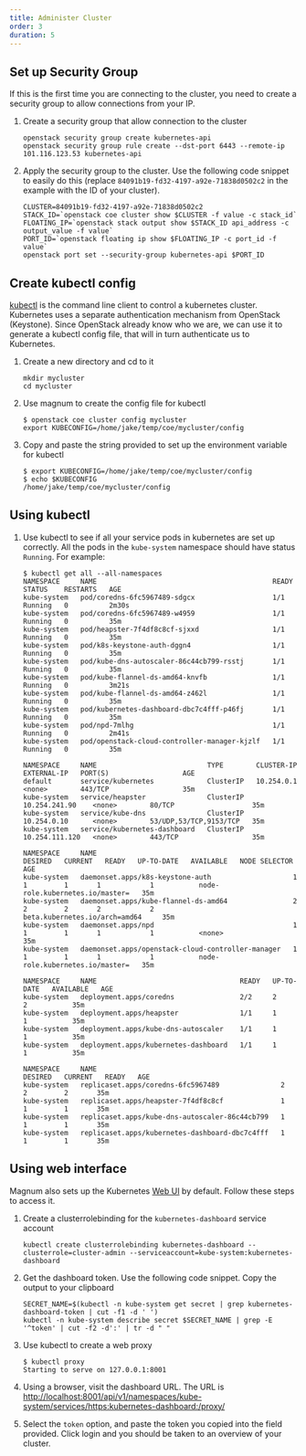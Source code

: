 ```yaml
---
title: Administer Cluster
order: 3
duration: 5
---
```


## Set up Security Group

If this is the first time you are connecting to the cluster, you need to create
a security group to allow connections from your IP.

1. Create a security group that allow connection to the cluster

	```
	openstack security group create kubernetes-api
	openstack security group rule create --dst-port 6443 --remote-ip 101.116.123.53 kubernetes-api
	```

1. Apply the security group to the cluster. Use the following code snippet to
   easily do this (replace `84091b19-fd32-4197-a92e-71838d0502c2` in the example
with the ID of your cluster).

	```
	CLUSTER=84091b19-fd32-4197-a92e-71838d0502c2
	STACK_ID=`openstack coe cluster show $CLUSTER -f value -c stack_id`
	FLOATING_IP=`openstack stack output show $STACK_ID api_address -c output_value -f value`
	PORT_ID=`openstack floating ip show $FLOATING_IP -c port_id -f value`
	openstack port set --security-group kubernetes-api $PORT_ID
	```

## Create kubectl config

[kubectl](https://kubernetes.io/docs/reference/kubectl/overview/) is the command
line client to control a kubernetes cluster. Kubernetes uses a separate
authentication mechanism from OpenStack (Keystone). Since OpenStack already know
who we are, we can use it to generate a kubectl config file, that will in turn
authenticate us to Kubernetes.

1. Create a new directory and cd to it

    ```
    mkdir mycluster
    cd mycluster
    ```

1. Use magnum to create the config file for kubectl

    ```
    $ openstack coe cluster config mycluster
    export KUBECONFIG=/home/jake/temp/coe/mycluster/config
    ```

1. Copy and paste the string provided to set up the environment variable for
   kubectl

    ```
    $ export KUBECONFIG=/home/jake/temp/coe/mycluster/config
    $ echo $KUBECONFIG
    /home/jake/temp/coe/mycluster/config
    ```

## Using kubectl


1. Use kubectl to see if all your service pods in kubernetes are set up
   correctly. All the pods in the `kube-system` namespace should have status
`Running`. For example:

    ```
    $ kubectl get all --all-namespaces
	NAMESPACE     NAME                                           READY   STATUS    RESTARTS   AGE
	kube-system   pod/coredns-6fc5967489-sdgcx                   1/1     Running   0          2m30s
	kube-system   pod/coredns-6fc5967489-w4959                   1/1     Running   0          35m
	kube-system   pod/heapster-7f4df8c8cf-sjxxd                  1/1     Running   0          35m
	kube-system   pod/k8s-keystone-auth-dggn4                    1/1     Running   0          35m
	kube-system   pod/kube-dns-autoscaler-86c44cb799-rsstj       1/1     Running   0          35m
	kube-system   pod/kube-flannel-ds-amd64-knvfb                1/1     Running   0          3m21s
	kube-system   pod/kube-flannel-ds-amd64-z462l                1/1     Running   0          35m
	kube-system   pod/kubernetes-dashboard-dbc7c4fff-p46fj       1/1     Running   0          35m
	kube-system   pod/npd-7mlhg                                  1/1     Running   0          2m41s
	kube-system   pod/openstack-cloud-controller-manager-kjzlf   1/1     Running   0          35m

	NAMESPACE     NAME                           TYPE        CLUSTER-IP       EXTERNAL-IP   PORT(S)                  AGE
	default       service/kubernetes             ClusterIP   10.254.0.1       <none>        443/TCP                  35m
	kube-system   service/heapster               ClusterIP   10.254.241.90    <none>        80/TCP                   35m
	kube-system   service/kube-dns               ClusterIP   10.254.0.10      <none>        53/UDP,53/TCP,9153/TCP   35m
	kube-system   service/kubernetes-dashboard   ClusterIP   10.254.111.120   <none>        443/TCP                  35m

	NAMESPACE     NAME                                                DESIRED   CURRENT   READY   UP-TO-DATE   AVAILABLE   NODE SELECTOR                     AGE
	kube-system   daemonset.apps/k8s-keystone-auth                    1         1         1       1            1           node-role.kubernetes.io/master=   35m
	kube-system   daemonset.apps/kube-flannel-ds-amd64                2         2         2       2            2           beta.kubernetes.io/arch=amd64     35m
	kube-system   daemonset.apps/npd                                  1         1         1       1            1           <none>                            35m
	kube-system   daemonset.apps/openstack-cloud-controller-manager   1         1         1       1            1           node-role.kubernetes.io/master=   35m

	NAMESPACE     NAME                                   READY   UP-TO-DATE   AVAILABLE   AGE
	kube-system   deployment.apps/coredns                2/2     2            2           35m
	kube-system   deployment.apps/heapster               1/1     1            1           35m
	kube-system   deployment.apps/kube-dns-autoscaler    1/1     1            1           35m
	kube-system   deployment.apps/kubernetes-dashboard   1/1     1            1           35m

	NAMESPACE     NAME                                             DESIRED   CURRENT   READY   AGE
	kube-system   replicaset.apps/coredns-6fc5967489               2         2         2       35m
	kube-system   replicaset.apps/heapster-7f4df8c8cf              1         1         1       35m
	kube-system   replicaset.apps/kube-dns-autoscaler-86c44cb799   1         1         1       35m
	kube-system   replicaset.apps/kubernetes-dashboard-dbc7c4fff   1         1         1       35m
    ```

## Using web interface

Magnum also sets up the Kubernetes [Web
UI](https://kubernetes.io/docs/tasks/access-application-cluster/web-ui-dashboard/)
by default. Follow these steps to access it.

1. Create a clusterrolebinding for the `kubernetes-dashboard` service account

	```
	kubectl create clusterrolebinding kubernetes-dashboard --clusterrole=cluster-admin --serviceaccount=kube-system:kubernetes-dashboard
	```

1. Get the dashboard token. Use the following code snippet. Copy the output to your clipboard

	```
	SECRET_NAME=$(kubectl -n kube-system get secret | grep kubernetes-dashboard-token | cut -f1 -d ' ')
	kubectl -n kube-system describe secret $SECRET_NAME | grep -E '^token' | cut -f2 -d':' | tr -d " "
	```

1. Use kubectl to create a web proxy

    ```
    $ kubectl proxy
    Starting to serve on 127.0.0.1:8001
	```

1. Using a browser, visit the dashboard URL. The URL is
   [http://localhost:8001/api/v1/namespaces/kube-system/services/https:kubernetes-dashboard:/proxy/](http://localhost:8001/api/v1/namespaces/kube-system/services/https:kubernetes-dashboard:/proxy/)

1. Select the `token` option, and paste the token you copied into the field
   provided. Click login and you should be taken to an overview of your cluster.
